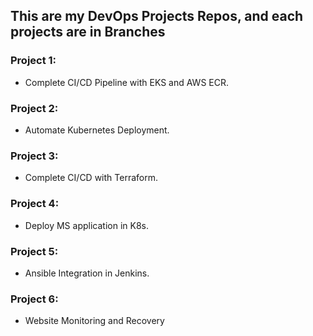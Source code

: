 ## This are my DevOps Projects Repos, and each projects are in Branches 

### Project 1:
- Complete CI/CD Pipeline with EKS and AWS ECR.

### Project 2:
- Automate Kubernetes Deployment.

### Project 3:
- Complete CI/CD with Terraform.

### Project 4:
- Deploy MS application in K8s.

### Project 5:
- Ansible Integration in Jenkins.

### Project 6:
- Website Monitoring and Recovery
